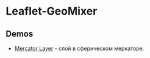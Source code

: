 Leaflet-GeoMixer
================

Demos
------
  * [Mercator Layer](//scanex.github.io/Leaflet-GeoMixer1.2/examples/satelliteLayer.html) - слой в сферическом меркаторе.

